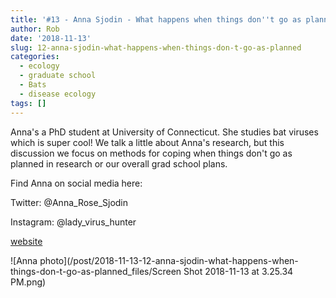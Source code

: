 ```yaml
---
title: '#13 - Anna Sjodin - What happens when things don''t go as planned?'
author: Rob
date: '2018-11-13'
slug: 12-anna-sjodin-what-happens-when-things-don-t-go-as-planned
categories:
  - ecology
  - graduate school
  - Bats
  - disease ecology
tags: []
---
```


Anna's a PhD student at University of Connecticut. She studies bat viruses which is super cool! We talk a little about Anna's research, but this discussion we focus on methods for coping when things don't go as planned in research or our overall grad school plans.

Find Anna on social media here:

Twitter: @Anna_Rose_Sjodin

Instagram: @lady_virus_hunter

[website](https://www.annarosesjodin.com/)

![Anna photo](/post/2018-11-13-12-anna-sjodin-what-happens-when-things-don-t-go-as-planned_files/Screen Shot 2018-11-13 at 3.25.34 PM.png)